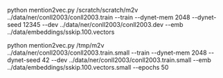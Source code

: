 
python mention2vec.py /scratch/scratch/m2v ../data/ner/conll2003/conll2003.train --train --dynet-mem 2048 --dynet-seed 12345 --dev ../data/ner/conll2003/conll2003.dev --emb ../data/embeddings/sskip.100.vectors

python mention2vec.py /tmp/m2v ../data/ner/conll2003/conll2003.train.small --train --dynet-mem 2048 --dynet-seed 42 --dev ../data/ner/conll2003/conll2003.train.small --emb ../data/embeddings/sskip.100.vectors.small --epochs 50